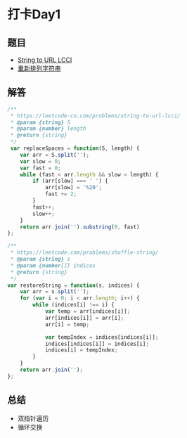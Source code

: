 # 打卡Day1

## 题目

- [String to URL LCCI](https://leetcode-cn.com/problems/string-to-url-lcci/)
- [重新排列字符串](https://leetcode-cn.com/problems/shuffle-string/)

## 解答

```javascript
/**
 * https://leetcode-cn.com/problems/string-to-url-lcci/
 * @param {string} S
 * @param {number} length
 * @return {string}
 */
 var replaceSpaces = function(S, length) {
    var arr = S.split('');
    var slow = 0;
    var fast = 0;
    while (fast < arr.length && slow < length) {
        if (arr[slow] === ' ') {
            arr[slow] = '%20';
            fast += 2;
        }
        fast++;
        slow++;
    }
    return arr.join('').substring(0, fast)
};

/**
 * https://leetcode.com/problems/shuffle-string/
 * @param {string} s
 * @param {number[]} indices
 * @return {string}
 */
var restoreString = function(s, indices) {
    var arr = s.split('');
    for (var i = 0; i < arr.length; i++) {
        while (indices[i] !== i) {
            var temp = arr[indices[i]];
            arr[indices[i]] = arr[i];
            arr[i] = temp;

            var tempIndex = indices[indices[i]];
            indices[indices[i]] = indices[i];
            indices[i] = tempIndex;
        }
    }
    return arr.join('');
};
```

## 总结

- 双指针遍历
- 循环交换